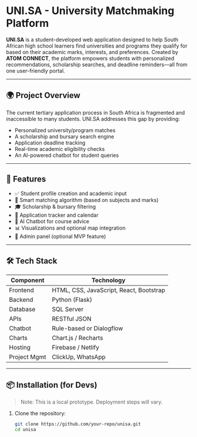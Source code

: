 # UNI.SA - University Matchmaking Platform

**UNI.SA** is a student-developed web application designed to help South African high school learners find universities and programs they qualify for based on their academic marks, interests, and preferences. Created by **ATOM CONNECT**, the platform empowers students with personalized recommendations, scholarship searches, and deadline reminders—all from one user-friendly portal.

---

## 🌍 Project Overview

The current tertiary application process in South Africa is fragmented and inaccessible to many students. UNI.SA addresses this gap by providing:

- Personalized university/program matches
- A scholarship and bursary search engine
- Application deadline tracking
- Real-time academic eligibility checks
- An AI-powered chatbot for student queries

---

## 🚀 Features

- ✅ Student profile creation and academic input
- 🧠 Smart matching algorithm (based on subjects and marks)
- 🎓 Scholarship & bursary filtering
- 📆 Application tracker and calendar
- 🤖 AI Chatbot for course advice
- 📊 Visualizations and optional map integration
- 🧾 Admin panel (optional MVP feature)

---

## 🛠️ Tech Stack

| Component   | Technology        |
|------------|-------------------|
| Frontend   | HTML, CSS, JavaScript, React, Bootstrap |
| Backend    | Python (Flask)     |
| Database   | SQL Server         |
| APIs       | RESTful JSON       |
| Chatbot    | Rule-based or Dialogflow |
| Charts     | Chart.js / Recharts |
| Hosting    | Firebase / Netlify |
| Project Mgmt | ClickUp, WhatsApp |

---

## 📦 Installation (for Devs)

> Note: This is a local prototype. Deployment steps will vary.

1. Clone the repository:
   ```bash
   git clone https://github.com/your-repo/unisa.git
   cd unisa

